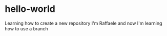 # hello-world
Learning how to create a new repository
I'm Raffaele and now I'm learning how to use a branch
